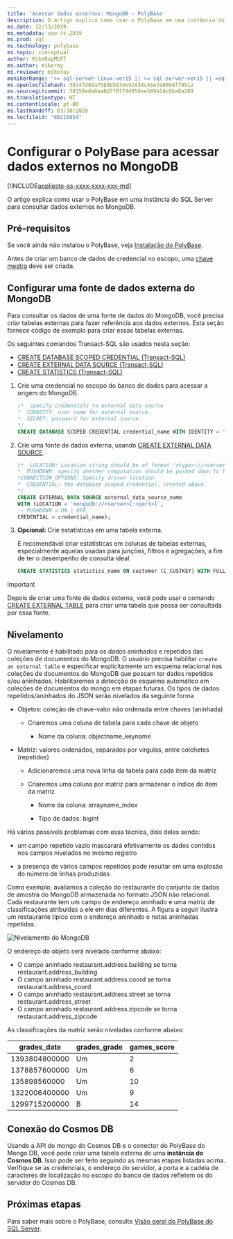 ```yaml
---
title: 'Acessar dados externos: MongoDB – PolyBase'
description: O artigo explica como usar o PolyBase em uma instância do SQL Server para consultar dados externos no MongoDB. Criar tabelas externas para fazer referência aos dados externos.
ms.date: 12/13/2019
ms.metadata: seo-lt-2019
ms.prod: sql
ms.technology: polybase
ms.topic: conceptual
author: MikeRayMSFT
ms.author: mikeray
ms.reviewer: mikeray
monikerRange: '>= sql-server-linux-ver15 || >= sql-server-ver15 || =sqlallproducts-allversions'
ms.openlocfilehash: 5d74fd03a75b9b583eb92d34c45e7e0004ff9912
ms.sourcegitcommit: 58158eda0aa0d7f87f9d958ae349a14c0ba8a209
ms.translationtype: HT
ms.contentlocale: pt-BR
ms.lasthandoff: 03/30/2020
ms.locfileid: "80215854"
---
```

# <a name="configure-polybase-to-access-external-data-in-mongodb"></a>Configurar o PolyBase para acessar dados externos no MongoDB

[!INCLUDE[appliesto-ss-xxxx-xxxx-xxx-md](../../includes/appliesto-ss-xxxx-xxxx-xxx-md.md)]

O artigo explica como usar o PolyBase em uma instância do SQL Server para consultar dados externos no MongoDB.

## <a name="prerequisites"></a>Pré-requisitos

Se você ainda não instalou o PolyBase, veja [Instalação do PolyBase](polybase-installation.md).

Antes de criar um banco de dados de credencial no escopo, uma [chave mestra](../../t-sql/statements/create-master-key-transact-sql.md) deve ser criada. 
    

## <a name="configure-a-mongodb-external-data-source"></a>Configurar uma fonte de dados externa do MongoDB

Para consultar os dados de uma fonte de dados do MongoDB, você precisa criar tabelas externas para fazer referência aos dados externos. Esta seção fornece código de exemplo para criar essas tabelas externas.

Os seguintes comandos Transact-SQL são usados nesta seção:

- [CREATE DATABASE SCOPED CREDENTIAL (Transact-SQL)](../../t-sql/statements/create-database-scoped-credential-transact-sql.md)
- [CREATE EXTERNAL DATA SOURCE (Transact-SQL)](../../t-sql/statements/create-external-data-source-transact-sql.md) 
- [CREATE STATISTICS (Transact-SQL)](../../t-sql/statements/create-statistics-transact-sql.md)

1. Crie uma credencial no escopo do banco de dados para acessar a origem do MongoDB.

    ```sql
    /*  specify credentials to external data source
    *  IDENTITY: user name for external source. 
    *  SECRET: password for external source.
    */
    CREATE DATABASE SCOPED CREDENTIAL credential_name WITH IDENTITY = 'username', Secret = 'password';
    ```
1. Crie uma fonte de dados externa, usando [CREATE EXTERNAL DATA SOURCE](../../t-sql/statements/create-external-data-source-transact-sql.md).

    ```sql
    /*  LOCATION: Location string should be of format '<type>://<server>[:<port>]'.
    *  PUSHDOWN: specify whether computation should be pushed down to the source. ON by default.
    *CONNECTION_OPTIONS: Specify driver location
    *  CREDENTIAL: the database scoped credential, created above.
    */
    CREATE EXTERNAL DATA SOURCE external_data_source_name
    WITH (LOCATION = 'mongodb://<server>[:<port>]',
    -- PUSHDOWN = ON | OFF,
    CREDENTIAL = credential_name);
    ```

1. **Opcional:** Crie estatísticas em uma tabela externa.

    É recomendável criar estatísticas em colunas de tabelas externas, especialmente aquelas usadas para junções, filtros e agregações, a fim de ter o desempenho de consulta ideal.

    ```sql
    CREATE STATISTICS statistics_name ON customer (C_CUSTKEY) WITH FULLSCAN; 
    ```

>[!IMPORTANT] 
>Depois de criar uma fonte de dados externa, você pode usar o comando [CREATE EXTERNAL TABLE](../../t-sql/statements/create-external-table-transact-sql.md) para criar uma tabela que possa ser consultada por essa fonte. 

## <a name="flattening"></a>Nivelamento
 O nivelamento é habilitado para os dados aninhados e repetidos das coleções de documentos do MongoDB. O usuário precisa habilitar `create an external table` e especificar explicitamente um esquema relacional nas coleções de documentos do MongoDB que possam ter dados repetidos e/ou aninhados. Habilitaremos a detecção de esquema automático em coleções de documentos do mongo em etapas futuras.
Os tipos de dados repetidos/aninhados do JSON serão nivelados da seguinte forma

* Objetos: coleção de chave-valor não ordenada entre chaves (aninhada)

   - Criaremos uma coluna de tabela para cada chave de objeto

     * Nome da coluna: objectname_keyname

* Matriz: valores ordenados, separados por vírgulas, entre colchetes (repetidos)

   - Adicionaremos uma nova linha da tabela para cada item da matriz

   - Criaremos uma coluna por matriz para armazenar o índice do item da matriz

     * Nome da coluna: arrayname_index

     * Tipo de dados: bigint

Há vários possíveis problemas com essa técnica, dois deles sendo:

* um campo repetido vazio mascarará efetivamente os dados contidos nos campos nivelados no mesmo registro

* a presença de vários campos repetidos pode resultar em uma explosão do número de linhas produzidas

Como exemplo, avaliamos a coleção do restaurante do conjunto de dados de amostra do MongoDB armazenada no formato JSON não relacional. Cada restaurante tem um campo de endereço aninhado e uma matriz de classificações atribuídas a ele em dias diferentes. A figura a seguir ilustra um restaurante típico com o endereço aninhado e notas aninhadas repetidas.

![Nivelamento do MongoDB](../../relational-databases/polybase/media/mongo-flattening.png "Nivelamento de restaurante do MongoDB")

O endereço do objeto será nivelado conforme abaixo:

* O campo aninhado restaurant.address.building se torna restaurant.address_building
* O campo aninhado restaurant.address.coord se torna restaurant.address_coord
* O campo aninhado restaurant.address.street se torna restaurant.address_street
* O campo aninhado restaurant.address.zipcode se torna restaurant.address_zipcode

As classificações da matriz serão niveladas conforme abaixo:

| grades_date | grades_grade  | games_score | 
| ------------- | ------------------------- | -------------- |
|1393804800000 |Um |2|
|1378857600000|Um |6|
|135898560000 |Um |10|
|1322006400000|Um |9|
|1299715200000 |B |14|

## <a name="cosmos-db-connection"></a>Conexão do Cosmos DB

Usando a API do mongo do Cosmos DB e o conector do PolyBase do Mongo DB, você pode criar uma tabela externa de uma **instância do Cosmos DB**. Isso pode ser feito seguindo as mesmas etapas listadas acima. Verifique se as credenciais, o endereço do servidor, a porta e a cadeia de caracteres de localização no escopo do banco de dados refletem os do servidor do Cosmos DB. 

## <a name="next-steps"></a>Próximas etapas

Para saber mais sobre o PolyBase, consulte [Visão geral do PolyBase do SQL Server](polybase-guide.md).
